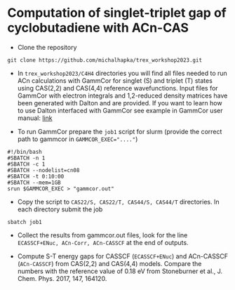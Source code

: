 # Computation of singlet-triplet gap of cyclobutadiene with ACn-CAS 

* Clone the repository 
```	
git clone https://github.com/michalhapka/trex_workshop2023.git
```
* In ``trex_workshop2023/C4H4`` directories you will find all files needed to run ACn calculations with GammCor for singlet (S) and triplet (T) states using CAS(2,2) and CAS(4,4) reference wavefunctions.
Input files for GammCor with electron integrals and 1,2-reduced density matrices have been generated with Dalton and are provided. If you want to learn how to use Dalton interfaced with GammCor see example in GammCor user manual: [link](https://qchem.gitlab.io/gammcor-manual/pages/calculation/correlation_methods/acn_dalton.html)

* To run GammCor prepare the ``job1`` script for slurm (provide the correct path to gammcor in ``GAMMCOR_EXEC="...."``)
```
#!/bin/bash
#SBATCH -n 1
#SBATCH -c 1
#SBATCH --nodelist=cn08
#SBATCH -t 0:10:00
#SBATCH --mem=1GB
srun $GAMMCOR_EXEC > "gammcor.out"
```

* Copy the script to ``CAS22/S, CAS22/T, CAS44/S, CAS44/T`` directories. 
In each directory submit the job
```
sbatch job1
```

* Collect the results from gammcor.out files, look for the line `` ECASSCF+ENuc, ACn-Corr, ACn-CASSCF `` at the end of outputs.

* Compute S-T energy gaps for CASSCF (``ECASSCF+ENuc``) and ACn-CASSCF (``ACn-CASSCF``) from CAS(2,2) and CAS(4,4) models. Compare the numbers with the reference value of 0.18 eV from Stoneburner et al., J. Chem. Phys. 2017, 147, 164120.



